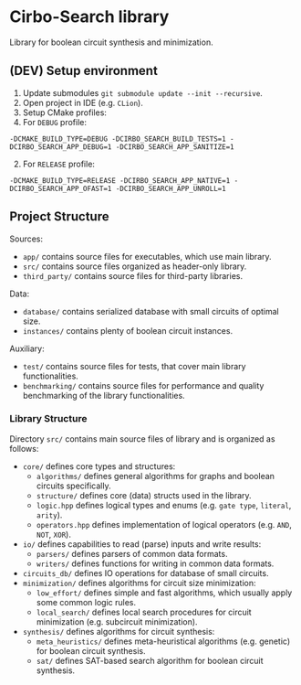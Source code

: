 # Cirbo-Search library
Library for boolean circuit synthesis and minimization.

## (DEV) Setup environment

1. Update submodules `git submodule update --init --recursive`.
2. Open project in IDE (e.g. `CLion`).
3. Setup CMake profiles:
  1. For `DEBUG` profile:
  ```
  -DCMAKE_BUILD_TYPE=DEBUG -DCIRBO_SEARCH_BUILD_TESTS=1 -DCIRBO_SEARCH_APP_DEBUG=1 -DCIRBO_SEARCH_APP_SANITIZE=1
  ```
  2. For `RELEASE` profile:
  ```
  -DCMAKE_BUILD_TYPE=RELEASE -DCIRBO_SEARCH_APP_NATIVE=1 -DCIRBO_SEARCH_APP_OFAST=1 -DCIRBO_SEARCH_APP_UNROLL=1
  ```

## Project Structure

Sources:
- `app/` contains source files for executables, which use main library.
- `src/` contains source files organized as header-only library.
- `third_party/` contains source files for third-party libraries.

Data:
- `database/` contains serialized database with small circuits of optimal size.
- `instances/` contains plenty of boolean circuit instances.

Auxiliary:
- `test/` contains source files for tests, that cover main library functionalities.
- `benchmarking/` contains source files for performance and quality benchmarking of the library functionalities.

### Library Structure

Directory `src/` contains main source files of library and is organized as follows:
- `core/` defines core types and structures:
  - `algorithms/` defines general algorithms for graphs and boolean circuits specifically.
  - `structure/` defines core (data) structs used in the library.
  - `logic.hpp` defines logical types and enums (e.g. `gate type`, `literal`, `arity`).
  - `operators.hpp` defines implementation of logical operators (e.g. `AND`, `NOT`, `XOR`).
- `io/` defines capabilities to read (parse) inputs and write results:
  - `parsers/` defines parsers of common data formats.
  - `writers/` defines functions for writing in common data formats.
- `circuits_db/` defines IO operations for database of small circuits.
- `minimization/` defines algorithms for circuit size minimization:
  - `low_effort/` defines simple and fast algorithms, which usually apply some common logic rules.
  - `local_search/` defines local search procedures for circuit minimization (e.g. subcircuit minimization).
- `synthesis/` defines algorithms for circuit synthesis:
  - `meta_heuristics/` defines meta-heuristical algorithms (e.g. genetic) for boolean circuit synthesis.
  - `sat/` defines SAT-based search algorithm for boolean circuit synthesis.
